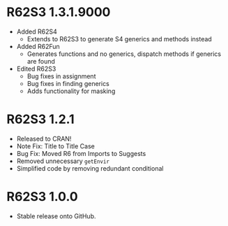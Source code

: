 # R62S3 1.3.1.9000

* Added R62S4
  * Extends to R62S3 to generate S4 generics and methods instead
* Added R62Fun
  * Generates functions and no generics, dispatch methods if generics are found
* Edited R62S3
  * Bug fixes in assignment
  * Bug fixes in finding generics
  * Adds functionality for masking

# R62S3 1.2.1

* Released to CRAN!
* Note Fix: Title to Title Case
* Bug Fix: Moved R6 from Imports to Suggests
* Removed unnecessary `getEnvir`
* Simplified code by removing redundant conditional

# R62S3 1.0.0

* Stable release onto GitHub.
